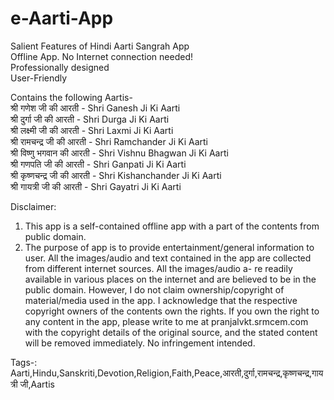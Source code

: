 # e-Aarti-App

Salient Features of Hindi Aarti Sangrah App <br>
Offline App. No Internet connection needed!<br>
Professionally designed<br>
User-Friendly<br>

Contains the following Aartis-<br>
श्री गणेश जी की आरती - Shri Ganesh Ji Ki Aarti<br>
श्री दुर्गा जी की आरती - Shri Durga Ji Ki Aarti<br>
श्री लक्ष्मी जी की आरती - Shri Laxmi Ji Ki Aarti<br>
श्री रामचन्द्र जी की आरती - Shri Ramchander Ji Ki Aarti<br>
श्री विष्णु भगवान की आरती - Shri Vishnu Bhagwan Ji Ki Aarti<br>
श्री गणपति जी की आरती - Shri Ganpati Ji Ki Aarti<br>
श्री कृष्णचन्द्र जी की आरती - Shri Kishanchander Ji Ki Aarti<br>
श्री गायत्री जी की आरती - Shri Gayatri Ji Ki Aarti<br>


Disclaimer:<br>
1. This app is a self-contained offline app with a part of the contents from public domain.<br>
2. The purpose of app is to provide entertainment/general information to user. All the images/audio 
and text contained in the app are collected from different internet sources. All the images/audio a-
re readily available in various places on the internet and are believed to be in the public domain. 
However, I do not claim ownership/copyright of material/media used in the app. I acknowledge that 
the respective copyright owners of the contents own the rights. If you own the right to any content 
in the app, please write to me at pranjalvkt.srmcem.com with the copyright details of the original source, 
and the stated content will be removed immediately. No infringement intended.

Tags-:
Aarti,Hindu,Sanskriti,Devotion,Religion,Faith,Peace,आरती,दुर्गा,रामचन्द्र,कृष्णचन्द्र,गायत्री जी,Aartis
